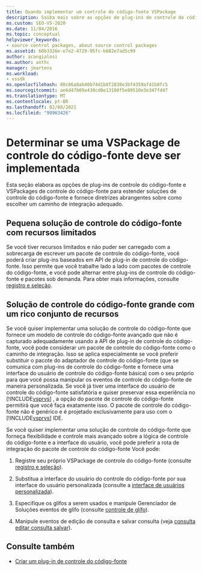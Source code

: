 ```yaml
---
title: Quando implementar um controle do código-fonte VSPackage
description: Saiba mais sobre as opções de plug-ins de controle do código-fonte e VSPackages de controle do código-fonte disponíveis para estender soluções de controle do código-fonte do Visual Studio.
ms.custom: SEO-VS-2020
ms.date: 11/04/2016
ms.topic: conceptual
helpviewer_keywords:
- source control packages, about source control packages
ms.assetid: 60b3326e-e7e2-4729-95fc-b682e7ad5c99
author: acangialosi
ms.author: anthc
manager: jmartens
ms.workload:
- vssdk
ms.openlocfilehash: 80c86a8ab40b74d1b8f2838e3bf4359af41b0fc5
ms.sourcegitcommit: ae6d47b09a439cd0e13180f5e89510e3e347fd47
ms.translationtype: MT
ms.contentlocale: pt-BR
ms.lasthandoff: 02/08/2021
ms.locfileid: "99963426"
---
```

# <a name="determine-whether-to-implement-a-source-control-vspackage"></a>Determinar se uma VSPackage de controle do código-fonte deve ser implementada

Esta seção elabora as opções de plug-ins de controle do código-fonte e VSPackages de controle do código-fonte para estender soluções de controle do código-fonte e fornece diretrizes abrangentes sobre como escolher um caminho de integração adequado.

## <a name="small-source-control-solution-with-limited-resources"></a>Pequena solução de controle do código-fonte com recursos limitados

 Se você tiver recursos limitados e não puder ser carregado com a sobrecarga de escrever um pacote de controle do código-fonte, você poderá criar plug-ins baseados em API de plug-in de controle do código-fonte. Isso permite que você trabalhe lado a lado com pacotes de controle do código-fonte, e você pode alternar entre plug-ins de controle do código-fonte e pacotes sob demanda. Para obter mais informações, consulte [registro e seleção](../../extensibility/internals/registration-and-selection-source-control-vspackage.md).

## <a name="large-source-control-solution-with-a-rich-feature-set"></a>Solução de controle do código-fonte grande com um rico conjunto de recursos

 Se você quiser implementar uma solução de controle do código-fonte que fornece um modelo de controle do código-fonte avançado que não é capturado adequadamente usando a API de plug-in de controle do código-fonte, você pode considerar um pacote de controle do código-fonte como o caminho de integração. Isso se aplica especialmente se você preferir substituir o pacote do adaptador de controle do código-fonte (que se comunica com plug-ins de controle do código-fonte e fornece uma interface do usuário de controle do código-fonte básica) com o seu próprio para que você possa manipular os eventos de controle do código-fonte de maneira personalizada. Se você já tiver uma interface do usuário de controle do código-fonte satisfatória e quiser preservar essa experiência no [!INCLUDE[vsprvs](../../code-quality/includes/vsprvs_md.md)] , a opção do pacote de controle do código-fonte permitirá que você faça exatamente isso. O pacote de controle do código-fonte não é genérico e é projetado exclusivamente para uso com o [!INCLUDE[vsprvs](../../code-quality/includes/vsprvs_md.md)] IDE.

 Se você quiser implementar uma solução de controle do código-fonte que forneça flexibilidade e controle mais avançado sobre a lógica de controle do código-fonte e a interface do usuário, você pode preferir a rota de integração do pacote de controle do código-fonte Você pode:

1. Registre seu próprio VSPackage de controle do código-fonte (consulte [registro e seleção](../../extensibility/internals/registration-and-selection-source-control-vspackage.md)).

2. Substitua a interface do usuário do controle do código-fonte por sua interface do usuário personalizada (consulte a [interface de usuários personalizada](../../extensibility/internals/custom-user-interface-source-control-vspackage.md)).

3. Especifique os glifos a serem usados e manipule Gerenciador de Soluções eventos de glifo (consulte [controle de glifo](../../extensibility/internals/glyph-control-source-control-vspackage.md)).

4. Manipule eventos de edição de consulta e salvar consulta (veja [consulta editar consulta salvar](../../extensibility/internals/query-edit-query-save-source-control-vspackage.md)).

## <a name="see-also"></a>Consulte também

- [Criar um plug-in de controle do código-fonte](../../extensibility/internals/creating-a-source-control-plug-in.md)
